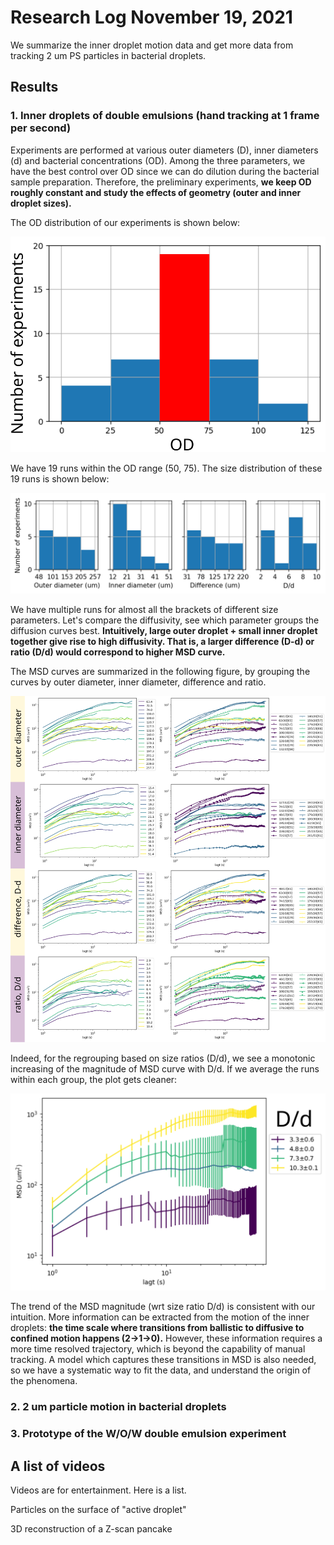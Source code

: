 # Research Log November 19, 2021
We summarize the inner droplet motion data and get more data from tracking 2 um PS particles in bacterial droplets.

## Results

### 1. Inner droplets of double emulsions (hand tracking at 1 frame per second)

Experiments are performed at various outer diameters (D), inner diameters (d) and bacterial concentrations (OD). Among the three parameters, we have the best control over OD since we can do dilution during the bacterial sample preparation. Therefore, the preliminary experiments, **we keep OD roughly constant and study the effects of geometry (outer and inner droplet sizes).**

The OD distribution of our experiments is shown below:

![OD distribution](OD-distribution.svg)

We have 19 runs within the OD range (50, 75). The size distribution of these 19 runs is shown below:

![size distribution](size-distribution.svg)

We have multiple runs for almost all the brackets of different size parameters. Let's compare the diffusivity, see which parameter groups the diffusion curves best. **Intuitively, large outer droplet + small inner droplet together give rise to high diffusivity. That is, a larger difference (D-d) or ratio (D/d) would correspond to higher MSD curve.**

The MSD curves are summarized in the following figure, by grouping the curves by outer diameter, inner diameter, difference and ratio.

![MSD summary](MSD_summary.svg)

Indeed, for the regrouping based on size ratios (D/d), we see a monotonic increasing of the magnitude of MSD curve with D/d. If we average the runs within each group, the plot gets cleaner:

![MSD avg ratio](msd_avg_ratio.svg)

The trend of the MSD magnitude (wrt size ratio D/d) is consistent with our intuition. More information can be extracted from the motion of the inner droplets: **the time scale where transitions from ballistic to diffusive to confined motion happens (2->1->0).** However, these information requires a more time resolved trajectory, which is beyond the capability of manual tracking. A model which captures these transitions in MSD is also needed, so we have a systematic way to fit the data, and understand the origin of the phenomena.

### 2. 2 um particle motion in bacterial droplets


### 3. Prototype of the W/O/W double emulsion experiment

## A list of videos

Videos are for entertainment. Here is a list.

Particles on the surface of "active droplet"

3D reconstruction of a Z-scan pancake
